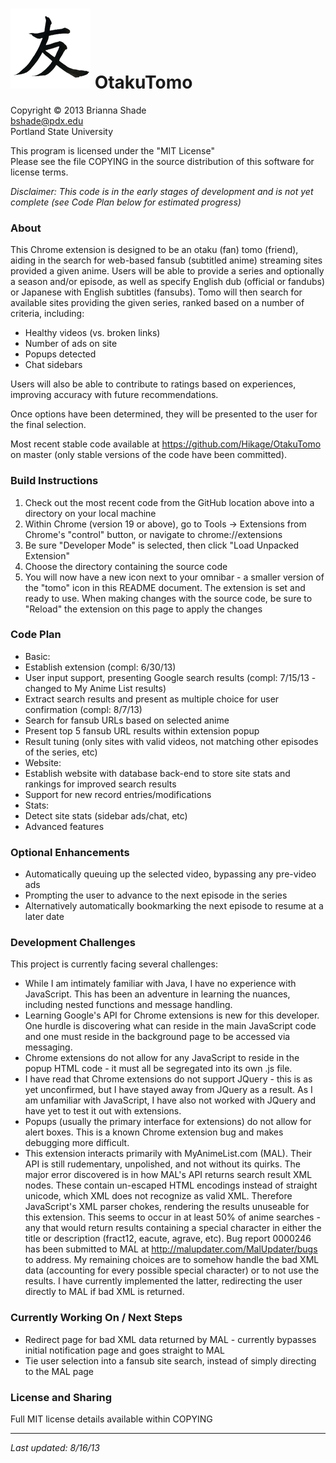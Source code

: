 ![Alt text](https://github.com/Hikage/OtakuTomo/blob/master/tomo-128.png?raw=true) OtakuTomo
=========
Copyright © 2013 Brianna Shade  
bshade@pdx.edu  
Portland State University
  
This program is licensed under the "MIT License"  
Please see the file COPYING in the source distribution of this software for license terms.

*Disclaimer: This code is in the early stages of development and is not yet complete (see Code Plan below for estimated progress)*
  
  
### About
This Chrome extension is designed to be an otaku (fan) tomo (friend), aiding in the search for web-based fansub (subtitled anime) streaming sites provided a given anime.  Users will be able to provide a series and optionally a season and/or episode, as well as specify English dub (official or fandubs) or Japanese with English subtitles (fansubs).  Tomo will then search for available sites providing the given series, ranked based on a number of criteria, including:  
*  Healthy videos (vs. broken links)  
*  Number of ads on site  
*  Popups detected  
*  Chat sidebars

Users will also be able to contribute to ratings based on experiences, improving accuracy with future recommendations.

Once options have been determined, they will be presented to the user for the final selection.

Most recent stable code available at https://github.com/Hikage/OtakuTomo on master (only stable versions of the code have been committed).
  

### Build Instructions
1. Check out the most recent code from the GitHub location above into a directory on your local machine
2. Within Chrome (version 19 or above), go to Tools -> Extensions from Chrome's "control" button, or navigate to chrome://extensions
3. Be sure "Developer Mode" is selected, then click "Load Unpacked Extension"
4. Choose the directory containing the source code
5. You will now have a new icon next to your omnibar - a smaller version of the "tomo" icon in this README document.  The extension is set and ready to use.  When making changes with the source code, be sure to "Reload" the extension on this page to apply the changes

  
### Code Plan
*  Basic:
  *  Establish extension (compl: 6/30/13)
  *  User input support, presenting Google search results (compl: 7/15/13 - changed to My Anime List results)
  *  Extract search results and present as multiple choice for user confirmation (compl: 8/7/13)
  *  Search for fansub URLs based on selected anime
  *  Present top 5 fansub URL results within extension popup
  *  Result tuning (only sites with valid videos, not matching other episodes of the series, etc)
*  Website:
  *  Establish website with database back-end to store site stats and rankings for improved search results
  *  Support for new record entries/modifications
*  Stats:
  *  Detect site stats (sidebar ads/chat, etc)
*  Advanced features
  

### Optional Enhancements  
*  Automatically queuing up the selected video, bypassing any pre-video ads
*  Prompting the user to advance to the next episode in the series
*  Alternatively automatically bookmarking the next episode to resume at a later date
  

### Development Challenges  
This project is currently facing several challenges:
*  While I am intimately familiar with Java, I have no experience with JavaScript.  This has been an adventure in learning the nuances, including nested functions and message handling.
*  Learning Google's API for Chrome extensions is new for this developer.  One hurdle is discovering what can reside in the main JavaScript code and one must reside in the background page to be accessed via messaging.
  *  Chrome extensions do not allow for any JavaScript to reside in the popup HTML code - it must all be segregated into its own .js file.
  *  I have read that Chrome extensions do not support JQuery - this is as yet unconfirmed, but I have stayed away from JQuery as a result.  As I am unfamiliar with JavaScript, I have also not worked with JQuery and have yet to test it out with extensions.
  *  Popups (usually the primary interface for extensions) do not allow for alert boxes.  This is a known Chrome extension bug and makes debugging more difficult.
*  This extension interacts primarily with MyAnimeList.com (MAL).  Their API is still rudementary, unpolished, and not without its quirks.  The major error discovered is in how MAL's API returns search result XML nodes.  These contain un-escaped HTML encodings instead of straight unicode, which XML does not recognize as valid XML.  Therefore JavaScript's XML parser chokes, rendering the results unuseable for this extension.  This seems to occur in at least 50% of anime searches - any that would return results containing a special character in either the title or description (fract12, eacute, agrave, etc).  Bug report 0000246 has been submitted to MAL at http://malupdater.com/MalUpdater/bugs to address.  My remaining choices are to somehow handle the bad XML data (accounting for every possible special character) or to not use the results.  I have currently implemented the latter, redirecting the user directly to MAL if bad XML is returned.


### Currently Working On / Next Steps
*  Redirect page for bad XML data returned by MAL - currently bypasses initial notification page and goes straight to MAL
*  Tie user selection into a fansub site search, instead of simply directing to the MAL page

  
### License and Sharing  
Full MIT license details available within COPYING
  
------------------------
*Last updated: 8/16/13*

